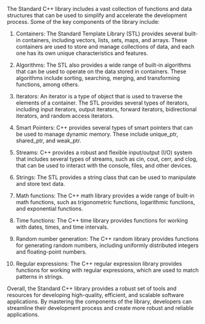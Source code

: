 The Standard C++ library includes a vast collection of functions and data structures that can be used to simplify and accelerate the development process. Some of the key components of the library include:

1. Containers: The Standard Template Library (STL) provides several built-in containers, including vectors, lists, sets, maps, and arrays. These containers are used to store and manage collections of data, and each one has its own unique characteristics and features.

2. Algorithms: The STL also provides a wide range of built-in algorithms that can be used to operate on the data stored in containers. These algorithms include sorting, searching, merging, and transforming functions, among others.

3. Iterators: An iterator is a type of object that is used to traverse the elements of a container. The STL provides several types of iterators, including input iterators, output iterators, forward iterators, bidirectional iterators, and random access iterators.

4. Smart Pointers: C++ provides several types of smart pointers that can be used to manage dynamic memory. These include unique_ptr, shared_ptr, and weak_ptr.

5. Streams: C++ provides a robust and flexible input/output (I/O) system that includes several types of streams, such as cin, cout, cerr, and clog, that can be used to interact with the console, files, and other devices.

6. Strings: The STL provides a string class that can be used to manipulate and store text data.

7. Math functions: The C++ math library provides a wide range of built-in math functions, such as trigonometric functions, logarithmic functions, and exponential functions.

8. Time functions: The C++ time library provides functions for working with dates, times, and time intervals.

9. Random number generation: The C++ random library provides functions for generating random numbers, including uniformly distributed integers and floating-point numbers.

10. Regular expressions: The C++ regular expression library provides functions for working with regular expressions, which are used to match patterns in strings.

Overall, the Standard C++ library provides a robust set of tools and resources for developing high-quality, efficient, and scalable software applications. By mastering the components of the library, developers can streamline their development process and create more robust and reliable applications.